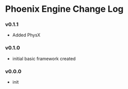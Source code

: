 # Phoenix Engine Change Log

### v0.1.1
- Added PhysX

### v0.1.0
- initial basic framework created

### v0.0.0
- init